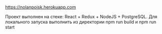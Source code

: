 https://nolanpoisk.herokuapp.com

Проект выполнен на стеке: React + Redux + NodeJS + PostgreSQL.
Для локального запуска выполнить из директории npm run build и npm run start
